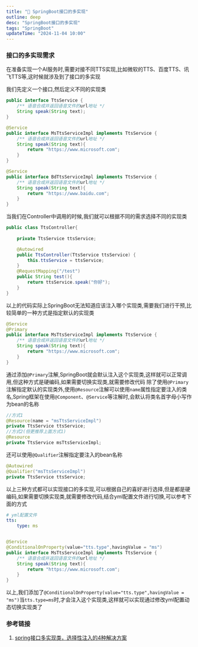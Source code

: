 ```yaml
---
title: "🚀 SpringBoot接口的多实现"
outline: deep
desc: "SpringBoot接口的多实现"
tags: "SpringBoot"
updateTime: "2024-11-04 10:00"
---
```

### 接口的多实现需求
在准备实现一个AI服务时,需要对接不同TTS实现,比如微软的TTS、百度TTS、讯飞TTS等,这时候就涉及到了接口的多实现

我们先定义一个接口,然后定义不同的实现类
```java
public interface TtsService {
    /** 语音合成并返回语音文件的url地址 */
    String speak(String text);
}

@Service
public interface MsTtsServiceImpl implements TtsService {
    /** 语音合成并返回语音文件的url地址 */
    String speak(String text){
        return "https://www.microsoft.com";
    }
}

@Service
public interface BdTtsServiceImpl implements TtsService {
    /** 语音合成并返回语音文件的url地址 */
    String speak(String text){
        return "https://www.baidu.com";
    }
}
```
当我们在Controller中调用的时候,我们就可以根据不同的需求选择不同的实现类
```java
public class TtsController{
    
    private TtsService ttsService;

    @Autowired
    public TtsController(TtsService ttsService) {
        this.ttsService = ttsService;
    }
    @RequestMapping("/test")
    public String test(){
        return ttsService.speak("你好");
    }
}
```
以上的代码实际上SpringBoot无法知道应该注入哪个实现类,需要我们进行干预,比较简单的一种方式是指定默认的实现类
```java
@Service
@Primary
public interface MsTtsServiceImpl implements TtsService {
    /** 语音合成并返回语音文件的url地址 */
    String speak(String text){
        return "https://www.microsoft.com";
    }
}
```
通过添加`@Primary`注解,SpringBoot就会默认注入这个实现类,这样就可以正常调用,但这种方式是硬编码,如果需要切换实现类,就需要修改代码
除了使用`@Primary`注解指定默认的实现类外,使用`@Resource`注解可以使用`name`属性指定要注入的类名,Spring框架在使用`@Component`、`@Service`等注解时,会默认将类名首字母小写作为bean的名称
```java
//方式1
@Resource(name = "msTtsServiceImpl")
private TtsService ttsService;  
//方式2(但更推荐上面方式1)
@Resource
private TtsService msTtsServiceImpl;
```
还可以使用`@Qualifier`注解指定要注入的bean名称
```java
@Autowired
@Qualifier("msTtsServiceImpl")
private TtsService ttsService;
```
以上三种方式都可以实现接口的多实现,可以根据自己的喜好进行选择,但是都是硬编码,如果需要切换实现类,就需要修改代码,结合yml配置文件进行切换,可以参考下面的方式
```yml
# yml配置文件
tts:
    type: ms
```
```java

@Service
@ConditionalOnProperty(value="tts.type",havingValue = "ms")
public interface MsTtsServiceImpl implements TtsService {
    /** 语音合成并返回语音文件的url地址 */
    String speak(String text){
        return "https://www.microsoft.com";
    }
}
```
以上,我们添加了`@ConditionalOnProperty(value="tts.type",havingValue = "ms")`当`tts.type=ms`时,才会注入这个实现类,这样就可以实现通过修改yml配置动态切换实现类了

### 参考链接
1. [spring接口多实现类，选择性注入的4种解决方案](https://juejin.cn/post/7134940044179013668)